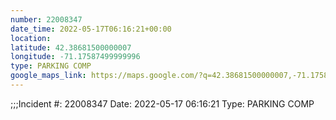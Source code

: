 ```yaml
---
number: 22008347
date_time: 2022-05-17T06:16:21+00:00
location: 
latitude: 42.38681500000007
longitude: -71.17587499999996
type: PARKING COMP
google_maps_link: https://maps.google.com/?q=42.38681500000007,-71.17587499999996
---
```


;;;Incident #: 22008347  Date: 2022-05-17 06:16:21   Type: PARKING COMP

